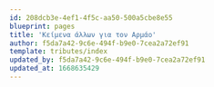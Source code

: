 ```yaml
---
id: 208dcb3e-4ef1-4f5c-aa50-500a5cbe8e55
blueprint: pages
title: 'Κείμενα άλλων για τον Αρμάο'
author: f5da7a42-9c6e-494f-b9e0-7cea2a72ef91
template: tributes/index
updated_by: f5da7a42-9c6e-494f-b9e0-7cea2a72ef91
updated_at: 1668635429
---
```

